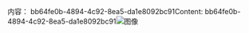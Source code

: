 <span data-ttu-id="f2915-101">内容： bb64fe0b-4894-4c92-8ea5-da1e8092bc91</span><span class="sxs-lookup"><span data-stu-id="f2915-101">Content: bb64fe0b-4894-4c92-8ea5-da1e8092bc91</span></span>![图像](92e33abd-86ae-46bb-95df-829ab6de6df2.png)
